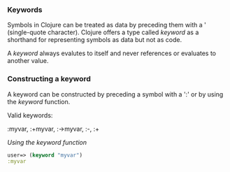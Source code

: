 ### Keywords

Symbols in Clojure can be treated as data by preceding them with a ' (single-quote character). 
Clojure offers a type called *keyword* as a shorthand for representing symbols as data but not as code.

A *keyword* always evalutes to itself and never references or evaluates to another value.

### Constructing a keyword

A keyword can be constructed by preceding a symbol with a ':' or by using the *keyword* function.

Valid keywords: 

:myvar, :+myvar, :->myvar, :-, :+

*Using the keyword function*

```clojure
user=> (keyword "myvar")
:myvar
```
